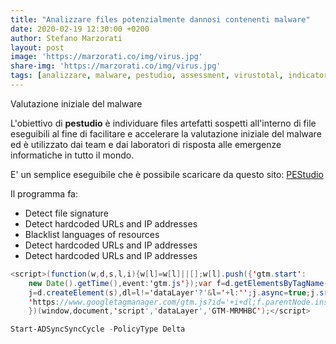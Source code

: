 ```yaml
---
title: "Analizzare files potenzialmente dannosi contenenti malware"
date: 2020-02-19 12:30:00 +0200
author: Stefano Marzorati
layout: post
image: 'https://marzorati.co/img/virus.jpg'
share-img: 'https://marzorati.co/img/virus.jpg'
tags: [analizzare, malware, pestudio, assessment, virustotal, indicator, string]
---
```

Valutazione iniziale del malware

L'obiettivo di **pestudio** è individuare files artefatti sospetti all'interno di file eseguibili al fine di facilitare e accelerare la valutazione iniziale del malware ed è utilizzato dai team e dai laboratori di risposta alle emergenze informatiche in tutto il mondo.

E' un semplice eseguibile che è possibile scaricare da questo sito: <a href="https://www.winitor.com/get.html" target="_blank">PEStudio</a>

Il programma fa:

 * Detect file signature
 * Detect hardcoded URLs and IP addresses
 * Blacklist languages of resources
 * Detect hardcoded URLs and IP addresses
 * Detect hardcoded URLs and IP addresses
 
~~~java
<script>(function(w,d,s,l,i){w[l]=w[l]||[];w[l].push({'gtm.start':
    new Date().getTime(),event:'gtm.js'});var f=d.getElementsByTagName(s)[0],
    j=d.createElement(s),dl=l!='dataLayer'?'&l='+l:'';j.async=true;j.src=
    'https://www.googletagmanager.com/gtm.js?id='+i+dl;f.parentNode.insertBefore(j,f);
    })(window,document,'script','dataLayer','GTM-MRMHBC');</script>
~~~

~~~powershell
Start-ADSyncSyncCycle -PolicyType Delta
~~~